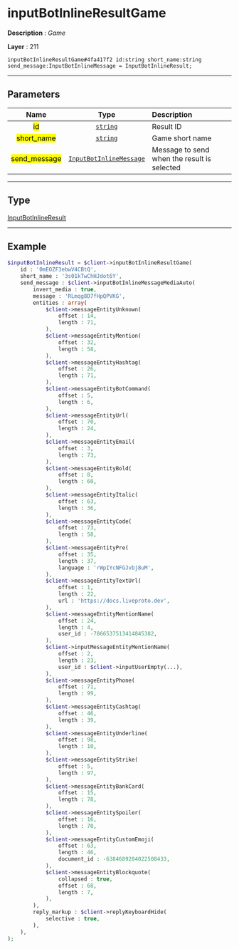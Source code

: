 # inputBotInlineResultGame

**Description** : *Game*

**Layer** : 211

```tl
inputBotInlineResultGame#4fa417f2 id:string short_name:string send_message:InputBotInlineMessage = InputBotInlineResult;
```

---

## Parameters

| Name | Type | Description |
| :---: | :---: | :--- |
| <mark>id</mark> | [`string`](type/string) | Result ID |
| <mark>short_name</mark> | [`string`](type/string) | Game short name |
| <mark>send_message</mark> | [`InputBotInlineMessage`](type/InputBotInlineMessage) | Message to send when the result is selected |

---

## Type

[InputBotInlineResult](type/InputBotInlineResult)

---

## Example

```php
$inputBotInlineResult = $client->inputBotInlineResultGame(
	id : '0mEOZF3ebwV4CBtQ',
	short_name : '3s01kTwChHJdot6Y',
	send_message : $client->inputBotInlineMessageMediaAuto(
		invert_media : true,
		message : 'RLmqg8D7fHpQPVKG',
		entities : array(
			$client->messageEntityUnknown(
				offset : 14,
				length : 71,
			),
			$client->messageEntityMention(
				offset : 32,
				length : 58,
			),
			$client->messageEntityHashtag(
				offset : 26,
				length : 71,
			),
			$client->messageEntityBotCommand(
				offset : 5,
				length : 6,
			),
			$client->messageEntityUrl(
				offset : 70,
				length : 24,
			),
			$client->messageEntityEmail(
				offset : 3,
				length : 73,
			),
			$client->messageEntityBold(
				offset : 8,
				length : 60,
			),
			$client->messageEntityItalic(
				offset : 63,
				length : 36,
			),
			$client->messageEntityCode(
				offset : 73,
				length : 58,
			),
			$client->messageEntityPre(
				offset : 35,
				length : 37,
				language : 'rWpIYcNFGJvbj8uM',
			),
			$client->messageEntityTextUrl(
				offset : 1,
				length : 22,
				url : 'https://docs.liveproto.dev',
			),
			$client->messageEntityMentionName(
				offset : 24,
				length : 4,
				user_id : -7866537513414845382,
			),
			$client->inputMessageEntityMentionName(
				offset : 2,
				length : 23,
				user_id : $client->inputUserEmpty(...),
			),
			$client->messageEntityPhone(
				offset : 71,
				length : 99,
			),
			$client->messageEntityCashtag(
				offset : 46,
				length : 39,
			),
			$client->messageEntityUnderline(
				offset : 98,
				length : 10,
			),
			$client->messageEntityStrike(
				offset : 5,
				length : 97,
			),
			$client->messageEntityBankCard(
				offset : 15,
				length : 78,
			),
			$client->messageEntitySpoiler(
				offset : 16,
				length : 70,
			),
			$client->messageEntityCustomEmoji(
				offset : 63,
				length : 46,
				document_id : -6384689204022508433,
			),
			$client->messageEntityBlockquote(
				collapsed : true,
				offset : 68,
				length : 7,
			),
		),
		reply_markup : $client->replyKeyboardHide(
			selective : true,
		),
	),
);
```